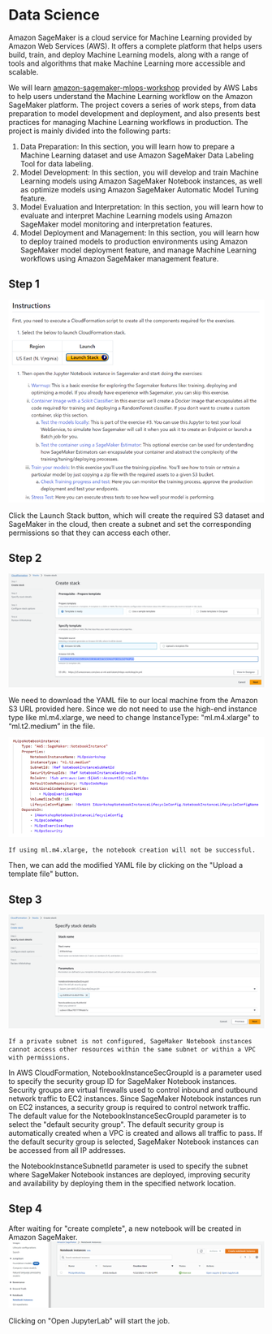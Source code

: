 # Data Science

Amazon SageMaker is a cloud service for Machine Learning provided by Amazon Web Services (AWS). It offers a complete platform that helps users build, train, and deploy Machine Learning models, along with a range of tools and algorithms that make Machine Learning more accessible and scalable.

We will learn [amazon-sagemaker-mlops-workshop](https://github.com/awslabs/amazon-sagemaker-mlops-workshop/) provided by AWS Labs to help users understand the Machine Learning workflow on the Amazon SageMaker platform. The project covers a series of work steps, from data preparation to model development and deployment, and also presents best practices for managing Machine Learning workflows in production. The project is mainly divided into the following parts:

1. Data Preparation: In this section, you will learn how to prepare a Machine Learning dataset and use Amazon SageMaker Data Labeling Tool for data labeling.
2. Model Development: In this section, you will develop and train Machine Learning models using Amazon SageMaker Notebook instances, as well as optimize models using Amazon SageMaker Automatic Model Tuning feature.
3. Model Evaluation and Interpretation: In this section, you will learn how to evaluate and interpret Machine Learning models using Amazon SageMaker model monitoring and interpretation features.
4. Model Deployment and Management: In this section, you will learn how to deploy trained models to production environments using Amazon SageMaker model deployment feature, and manage Machine Learning workflows using Amazon SageMaker management feature.

## Step 1

![SageMaker guide 1](../../../images/SageMaker-guide-1.png)

Click the Launch Stack button, which will create the required S3 dataset and SageMaker in the cloud, then create a subnet and set the corresponding permissions so that they can access each other.

## Step 2

![SageMaker guide 2](../../../images/SageMaker-guide-2.png)

We need to download the YAML file to our local machine from the Amazon S3 URL provided here. Since we do not need to use the high-end instance type like ml.m4.xlarge, we need to change InstanceType: "ml.m4.xlarge" to “ml.t2.medium” in the file.

![SageMaker guide 3](../../../images/SageMaker-guide-3.png)

```{note}
If using ml.m4.xlarge, the notebook creation will not be successful.
```

Then, we can add the modified YAML file by clicking on the "Upload a template file" button.

## Step 3

![SageMaker guide 4](../../../images/SageMaker-guide-4.png)

```{note}
If a private subnet is not configured, SageMaker Notebook instances cannot access other resources within the same subnet or within a VPC with permissions.
```

In AWS CloudFormation, NotebookInstanceSecGroupId is a parameter used to specify the security group ID for SageMaker Notebook instances. Security groups are virtual firewalls used to control inbound and outbound network traffic to EC2 instances. Since SageMaker Notebook instances run on EC2 instances, a security group is required to control network traffic.
The default value for the NotebookInstanceSecGroupId parameter is to select the "default security group". The default security group is automatically created when a VPC is created and allows all traffic to pass. If the default security group is selected, SageMaker Notebook instances can be accessed from all IP addresses.

the NotebookInstanceSubnetId parameter is used to specify the subnet where SageMaker Notebook instances are deployed, improving security and availability by deploying them in the specified network location.

## Step 4

After waiting for "create complete", a new notebook will be created in Amazon SageMaker.
![SageMaker guide 5](../../../images/SageMaker-guide-5.png)

Clicking on "Open JupyterLab" will start the job.














